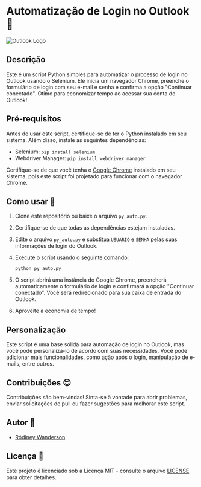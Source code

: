 # Automatização de Login no Outlook 🧮

![Outlook Logo](https://i.imgur.com/your_logo_image.png)

## Descrição

Este é um script Python simples para automatizar o processo de login no Outlook usando o Selenium. Ele inicia um navegador Chrome, preenche o formulário de login com seu e-mail e senha e confirma a opção "Continuar conectado". Ótimo para economizar tempo ao acessar sua conta do Outlook!

## Pré-requisitos

Antes de usar este script, certifique-se de ter o Python instalado em seu sistema. Além disso, instale as seguintes dependências:

- Selenium: `pip install selenium`
- Webdriver Manager: `pip install webdriver_manager`

Certifique-se de que você tenha o [Google Chrome](https://www.google.com/chrome/) instalado em seu sistema, pois este script foi projetado para funcionar com o navegador Chrome.

## Como usar 🚀

1. Clone este repositório ou baixe o arquivo `py_auto.py`.

2. Certifique-se de que todas as dependências estejam instaladas.

3. Edite o arquivo `py_auto.py` e substitua `USUARIO` e `SENHA` pelas suas informações de login do Outlook.

4. Execute o script usando o seguinte comando:

   ```
   python py_auto.py
   ```

5. O script abrirá uma instância do Google Chrome, preencherá automaticamente o formulário de login e confirmará a opção "Continuar conectado". Você será redirecionado para sua caixa de entrada do Outlook.

6. Aproveite a economia de tempo!

## Personalização

Este script é uma base sólida para automação de login no Outlook, mas você pode personalizá-lo de acordo com suas necessidades. Você pode adicionar mais funcionalidades, como ação após o login, manipulação de e-mails, entre outros.

## Contribuições 😊

Contribuições são bem-vindas! Sinta-se à vontade para abrir problemas, enviar solicitações de pull ou fazer sugestões para melhorar este script.

## Autor 👔

- [Ródiney Wanderson](https://github.com/rodineyw)

## Licença 🪪

Este projeto é licenciado sob a Licença MIT - consulte o arquivo [LICENSE](LICENSE) para obter detalhes.